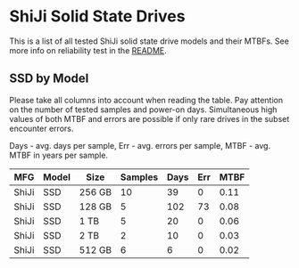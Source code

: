 ShiJi Solid State Drives
========================

This is a list of all tested ShiJi solid state drive models and their MTBFs. See
more info on reliability test in the [README](https://github.com/linuxhw/SMART).

SSD by Model
------------

Please take all columns into account when reading the table. Pay attention on the
number of tested samples and power-on days. Simultaneous high values of both MTBF
and errors are possible if only rare drives in the subset encounter errors.

Days - avg. days per sample,
Err  - avg. errors per sample,
MTBF - avg. MTBF in years per sample.

| MFG       | Model              | Size   | Samples | Days  | Err   | MTBF |
|-----------|--------------------|--------|---------|-------|-------|------|
| ShiJi     | SSD                | 256 GB | 10      | 39    | 0     | 0.11   |
| ShiJi     | SSD                | 128 GB | 5       | 102   | 73    | 0.08   |
| ShiJi     | SSD                | 1 TB   | 5       | 20    | 0     | 0.06   |
| ShiJi     | SSD                | 2 TB   | 2       | 10    | 0     | 0.03   |
| ShiJi     | SSD                | 512 GB | 6       | 6     | 0     | 0.02   |
